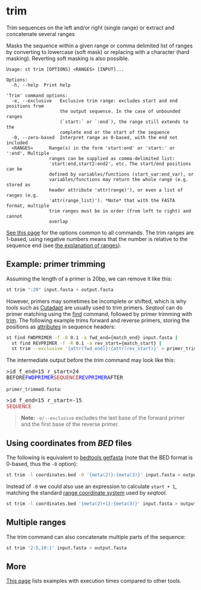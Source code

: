 # trim
Trim sequences on the left and/or right (single range) or extract and
concatenate several ranges

Masks the sequence within a given range or comma delimited list of ranges
by converting to lowercase (soft mask) or replacing with a character (hard
masking). Reverting soft masking is also possible.


```
Usage: st trim [OPTIONS] <RANGES> [INPUT]...

Options:
  -h, --help  Print help

'Trim' command options:
  -e, --exclusive   Exclusive trim range: excludes start and end positions from
                    the output sequence. In the case of unbounded ranges
                    (`start:` or `:end`), the range still extends to the
                    complete end or the start of the sequence
  -0, --zero-based  Interpret range as 0-based, with the end not included
  <RANGES>      Range(s) in the form 'start:end' or 'start:' or ':end', Multiple
                ranges can be supplied as comma-delimited list:
                'start:end,start2:end2', etc. The start/end positions can be
                defined by variables/functions (start_var:end_var), or
                variables/functions may return the whole range (e.g. stored as
                header attribute 'attr(range)'), or even a list of ranges (e.g.
                'attr(range_list)'). *Note* that with the FASTA format, multiple
                trim ranges must be in order (from left to right) and cannot
                overlap
```
[See this page](opts.md) for the options common to all commands.
The trim ranges are 1-based, using negative numbers means that the number
is relative to the sequence end (see [the explanation of ranges](ranges.md)).

## Example: primer trimming

Assuming the length of a primer is 20bp, we can remove it like this:

```bash
st trim ":20" input.fasta > output.fasta
```

However, primers may sometimes be incomplete or shifted, which is why tools such
as [Cutadapt](https://cutadapt.readthedocs.io) are usually used to trim primers.
*Seqtool* can do primer matching using the [find](find.md) command, followed by primer
trimming with [trim](trim.md).
The following example trims forward and reverse primers, storing the positions
as [attributes](attributes.md) in sequence headers:

```bash
st find FWDPRIMER -f -R 0.1 -a fwd_end={match_end} input.fasta |
  st find REVPRIMER -f -R 0.1 -a rev_start={match_start} |
  st trim --exclusive '{attr(fwd_end)}:{attr(rev_start)}' > primer_trimmed.fasta
```

The intermediate output before the *trim* command may look like this:

<pre>
>id f_end=15 r_start=24
BEFORE<span style="color:blue">FWDPRIMER</span><span style="color:brown">SEQUENCE</span><span style="color:blue">REVPRIMER</span>AFTER
</pre>

`primer_trimmed.fasta`:

<pre>
>id f_end=15 r_start=-15
<span style="color:brown">SEQUENCE</span>
</pre>

> **Note:** `-e/--exclusive` excludes the last base of the forward primer and the first
> base of the reverse primer.


## Using coordinates from *BED* files

The following is equivalent to
[bedtools getfasta](http://bedtools.readthedocs.io/en/latest/content/tools/getfasta.html)
(note that the BED format is 0-based, thus the `-0` option):

```bash
st trim -l coordinates.bed -0 '{meta(2)}:{meta(3)}' input.fasta > output.fasta
```

Instead of `-0` we could also use an expression to calculate `start + 1`,
matching the standard [range coordinate system](ranges.md) used by *seqtool*.

```bash
st trim -l coordinates.bed '{meta(2)+1}:{meta(3)}' input.fasta > output.fasta
```

## Multiple ranges

The trim command can also concatenate multiple parts of the sequence:

```bash
st trim '2:5,10:1' input.fasta > output.fasta
```

## More

[This page](comparison.md#trim) lists examples with execution times compared
to other tools.
